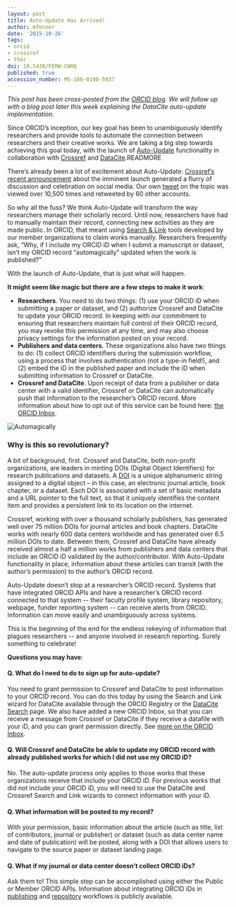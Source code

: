```yaml
---
layout: post
title: Auto-Update Has Arrived!
author: mfenner
date: '2015-10-26'
tags:
- orcid
- crossref
- thor
doi: 10.5438/FERW-CWHQ
published: true
accession_number: MS-166-0198-5937
---
```

*This post has been cross-posted from the [ORCID blog](http://orcid.org/blog/2015/10/26/auto-update-has-arrived-orcid-records-move-next-level). We will follow up with a blog post later this week explaining the DataCite auto-update implementation.*

Since ORCID’s inception, our key goal has been to unambiguously identify researchers and provide tools to automate the connection between researchers and their creative works. We are taking a big step towards achieving this goal today, with the launch of [Auto-Update](http://orcid.org/blog/2014/11/21/new-functionality-friday-auto-update-your-orcid-record) functionality in collaboration with [Crossref](http://www.crossref.org/) and [DataCite](https://www.datacite.org/).READMORE

There’s already been a lot of excitement about Auto-Update: [Crossref’s recent announcement](https://www.crossref.org/blog/crossref-to-auto-update-orcid-records/) about the imminent launch generated a flurry of discussion and celebration on social media. Our own [tweet](https://twitter.com/ORCID_Org/status/647020600192581633) on the topic was viewed over 10,500 times and retweeted by 60 other accounts.

So why all the fuss? We think Auto-Update will transform the way researchers manage their scholarly record. Until now, researchers have had to manually maintain their record, connecting new activities as they are made public. In ORCID, that meant using [Search & Link](http://support.orcid.org/knowledgebase/articles/188278-link-works-website-user) tools developed by our member organizations to claim works manually. Researchers frequently ask,  “Why, if I include my ORCID iD when I submit a manuscript or dataset, isn’t my ORCID record “automagically” updated when the work is published?”

With the launch of Auto-Update, that is just what will happen.

**It might seem like magic but there are a few steps to make it work**:

* **Researchers**. You need to do two things: (1) use your ORCID iD when submitting a paper or dataset, and (2) authorize Crossref and DataCite to update your ORCID record. In keeping with our commitment to ensuring that researchers maintain full control of their ORCID record, you may revoke this permission at any time, and may also choose privacy settings for the information posted on your record.
* **Publishers and data centers**. These organizations also have two things to do: (1) collect ORCID identifiers during the submission workflow, using a process that involves authentication (not a type-in field!), and (2) embed the iD in the published paper and include the iD when submitting information to Crossref or DataCite.
* **Crossref and DataCite**. Upon receipt of data from a publisher or data center with a valid identifier, Crossref or DataCite can automatically push that information to the researcher’s ORCID record.
More information about how to opt out of this service can be found here: [the ORCID Inbox](http://support.orcid.org/knowledgebase/articles/665437-the-orcid-inbox).

![Automagically](/images/2015/10/graph.png)

### Why is this so revolutionary?

A bit of background, first. Crossref and DataCite, both non-profit organizations, are leaders in minting DOIs (Digital Object Identifiers) for research publications and datasets. A [DOI](http://www.crossref.org/01company/16fastfacts.html#sthash.o7NGwOnP.dpuf) is a unique alphanumeric string assigned to a digital object – in this case, an electronic journal article, book chapter, or a dataset. Each DOI is associated with a set of basic metadata and a URL pointer to the full text, so that it uniquely identifies the content item and provides a persistent link to its location on the internet.

Crossref, working with over a thousand scholarly publishers, has generated well over 75 million DOIs for journal articles and book chapters. DataCite works with nearly 600 data centers worldwide and has generated over 6.5 million DOIs to date. Between them, Crossref and DataCite have already received almost a half a million works from publishers and data centers that include an ORCID iD validated by the author/contributor.  With Auto-Update functionality in place, information about these articles can transit (with the author’s permission) to the author’s ORCID record.

Auto-Update doesn’t stop at a researcher’s ORCID record.  Systems that have integrated ORCID APIs and have a researcher’s ORCID record connected to that system -- their faculty profile system, library repository, webpage, funder reporting system -- can receive alerts from ORCID.  Information can move easily and unambiguously across systems.

This is the beginning of the end for the endless rekeying of information that plagues researchers -- and anyone involved in research reporting.  Surely something to celebrate!

**Questions you may have**:

#### Q. What do I need to do to sign up for auto-update?

You need to grant permission to Crossref and DataCite to post information to your ORCID record.  You can do this today by using the Search and Link wizard for DataCite available through the ORCID Registry or the [DataCite Search](https://search.datacite.org/) page. We also have added a new ORCID Inbox, so that you can receive a message from Crossref or DataCite if they receive a datafile with your iD, and you can grant permission directly. See [more on the ORCID Inbox](http://support.orcid.org/knowledgebase/articles/665437-the-orcid-inbox).

#### Q. Will Crossref and DataCite be able to update my ORCID record with already published works for which I did not use my ORCID iD?

No. The auto-update process only applies to those works that these organizations receive that include your ORCID iD. For previous works that did not include your ORCID iD, you will need to use the DataCite and Crossref Search and Link wizards to connect information with your iD.

#### Q. What information will be posted to my record?

With your permission, basic information about the article (such as title, list of contributors, journal or publisher) or dataset (such as data center name and date of publication) will be posted, along with a DOI that allows users to navigate to the source paper or dataset landing page.

#### Q. What if my journal or data center doesn’t collect ORCID iDs?

Ask them to!  This simple step can be accomplished using either the Public or Member ORCID APIs. Information about integrating ORCID iDs in [publishing](http://members.orcid.org/publisher-workflow) and [repository](http://members.orcid.org/repository-systems) workflows is publicly available.
